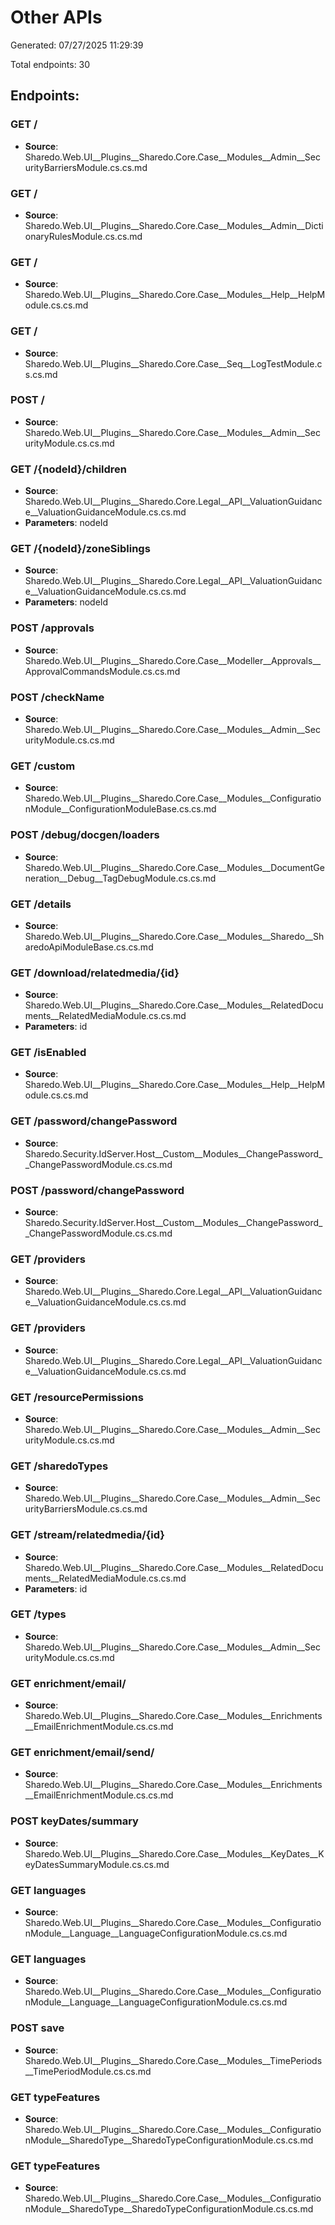﻿# Other APIs
Generated: 07/27/2025 11:29:39

Total endpoints: 30

## Endpoints:
### GET /
- **Source**: Sharedo.Web.UI__Plugins__Sharedo.Core.Case__Modules__Admin__SecurityBarriersModule.cs.cs.md

### GET /
- **Source**: Sharedo.Web.UI__Plugins__Sharedo.Core.Case__Modules__Admin__DictionaryRulesModule.cs.cs.md

### GET /
- **Source**: Sharedo.Web.UI__Plugins__Sharedo.Core.Case__Modules__Help__HelpModule.cs.cs.md

### GET /
- **Source**: Sharedo.Web.UI__Plugins__Sharedo.Core.Case__Seq__LogTestModule.cs.cs.md

### POST /
- **Source**: Sharedo.Web.UI__Plugins__Sharedo.Core.Case__Modules__Admin__SecurityModule.cs.cs.md

### GET /{nodeId}/children
- **Source**: Sharedo.Web.UI__Plugins__Sharedo.Core.Legal__API__ValuationGuidance__ValuationGuidanceModule.cs.cs.md
- **Parameters**: nodeId

### GET /{nodeId}/zoneSiblings
- **Source**: Sharedo.Web.UI__Plugins__Sharedo.Core.Legal__API__ValuationGuidance__ValuationGuidanceModule.cs.cs.md
- **Parameters**: nodeId

### POST /approvals
- **Source**: Sharedo.Web.UI__Plugins__Sharedo.Core.Case__Modeller__Approvals__ApprovalCommandsModule.cs.cs.md

### POST /checkName
- **Source**: Sharedo.Web.UI__Plugins__Sharedo.Core.Case__Modules__Admin__SecurityModule.cs.cs.md

### GET /custom
- **Source**: Sharedo.Web.UI__Plugins__Sharedo.Core.Case__Modules__ConfigurationModule__ConfigurationModuleBase.cs.cs.md

### POST /debug/docgen/loaders
- **Source**: Sharedo.Web.UI__Plugins__Sharedo.Core.Case__Modules__DocumentGeneration__Debug__TagDebugModule.cs.cs.md

### GET /details
- **Source**: Sharedo.Web.UI__Plugins__Sharedo.Core.Case__Modules__Sharedo__SharedoApiModuleBase.cs.cs.md

### GET /download/relatedmedia/{id}
- **Source**: Sharedo.Web.UI__Plugins__Sharedo.Core.Case__Modules__RelatedDocuments__RelatedMediaModule.cs.cs.md
- **Parameters**: id

### GET /isEnabled
- **Source**: Sharedo.Web.UI__Plugins__Sharedo.Core.Case__Modules__Help__HelpModule.cs.cs.md

### GET /password/changePassword
- **Source**: Sharedo.Security.IdServer.Host__Custom__Modules__ChangePassword__ChangePasswordModule.cs.cs.md

### POST /password/changePassword
- **Source**: Sharedo.Security.IdServer.Host__Custom__Modules__ChangePassword__ChangePasswordModule.cs.cs.md

### GET /providers
- **Source**: Sharedo.Web.UI__Plugins__Sharedo.Core.Legal__API__ValuationGuidance__ValuationGuidanceModule.cs.cs.md

### GET /providers
- **Source**: Sharedo.Web.UI__Plugins__Sharedo.Core.Legal__API__ValuationGuidance__ValuationGuidanceModule.cs.cs.md

### GET /resourcePermissions
- **Source**: Sharedo.Web.UI__Plugins__Sharedo.Core.Case__Modules__Admin__SecurityModule.cs.cs.md

### GET /sharedoTypes
- **Source**: Sharedo.Web.UI__Plugins__Sharedo.Core.Case__Modules__Admin__SecurityBarriersModule.cs.cs.md

### GET /stream/relatedmedia/{id}
- **Source**: Sharedo.Web.UI__Plugins__Sharedo.Core.Case__Modules__RelatedDocuments__RelatedMediaModule.cs.cs.md
- **Parameters**: id

### GET /types
- **Source**: Sharedo.Web.UI__Plugins__Sharedo.Core.Case__Modules__Admin__SecurityModule.cs.cs.md

### GET enrichment/email/
- **Source**: Sharedo.Web.UI__Plugins__Sharedo.Core.Case__Modules__Enrichments__EmailEnrichmentModule.cs.cs.md

### GET enrichment/email/send/
- **Source**: Sharedo.Web.UI__Plugins__Sharedo.Core.Case__Modules__Enrichments__EmailEnrichmentModule.cs.cs.md

### POST keyDates/summary
- **Source**: Sharedo.Web.UI__Plugins__Sharedo.Core.Case__Modules__KeyDates__KeyDatesSummaryModule.cs.cs.md

### GET languages
- **Source**: Sharedo.Web.UI__Plugins__Sharedo.Core.Case__Modules__ConfigurationModule__Language__LanguageConfigurationModule.cs.cs.md

### GET languages
- **Source**: Sharedo.Web.UI__Plugins__Sharedo.Core.Case__Modules__ConfigurationModule__Language__LanguageConfigurationModule.cs.cs.md

### POST save
- **Source**: Sharedo.Web.UI__Plugins__Sharedo.Core.Case__Modules__TimePeriods__TimePeriodModule.cs.cs.md

### GET typeFeatures
- **Source**: Sharedo.Web.UI__Plugins__Sharedo.Core.Case__Modules__ConfigurationModule__SharedoType__SharedoTypeConfigurationModule.cs.cs.md

### GET typeFeatures
- **Source**: Sharedo.Web.UI__Plugins__Sharedo.Core.Case__Modules__ConfigurationModule__SharedoType__SharedoTypeConfigurationModule.cs.cs.md


